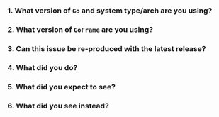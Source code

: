 <!-- Please answer these questions before submitting your issue. Thanks! -->

<!-- 为高效处理您的疑问，如果觉得是BUG类问题，请您务必提供可复现该问题的最小可运行代码！ -->
<!-- 为高效处理您的疑问，如果觉得是BUG类问题，请您务必提供可复现该问题的最小可运行代码！ -->
<!-- 为高效处理您的疑问，如果觉得是BUG类问题，请您务必提供可复现该问题的最小可运行代码！ -->
<!-- 重要的事情说三遍！ -->

### 1. What version of `Go` and system type/arch are you using?

<!-- 
Please paste the output of command `go version` from your terminal.
What expect to see is like: `go 1.12, linux/amd64`
-->


### 2. What version of `GoFrame` are you using?

<!-- You can find the GF version from your `go.mod`, or from the `version.go` in `GF` -->


### 3. Can this issue be re-produced with the latest release?



### 4. What did you do?

<!--
If possible, provide a copy of shortest codes for reproducing the error.
A complete runnable program is best.
-->



### 5. What did you expect to see?



### 6. What did you see instead?



